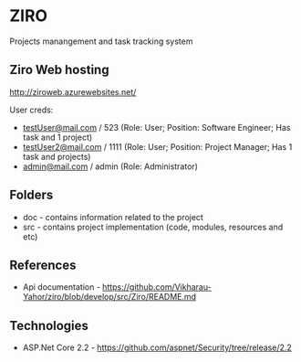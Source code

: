 # ZIRO
Projects manangement and task tracking system

## Ziro Web hosting
http://ziroweb.azurewebsites.net/

User creds:
- testUser@mail.com / 523 (Role: User; Position: Software Engineer; Has task and 1 project)
- testUser2@mail.com / 1111 (Role: User; Position: Project Manager; Has 1 task and projects)
- admin@mail.com / admin (Role: Administrator)
## Folders
* doc - contains information related to the project
* src - contains project implementation (code, modules, resources and etc)

## References
* Api documentation - https://github.com/Vikharau-Yahor/ziro/blob/develop/src/Ziro/README.md

## Technologies
* ASP.Net Core 2.2 - https://github.com/aspnet/Security/tree/release/2.2
